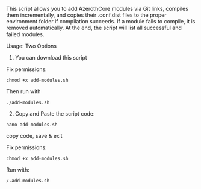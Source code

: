 This script allows you to add AzerothCore modules via Git links, compiles them incrementally, and copies their .conf.dist files to the proper environment folder if compilation succeeds. If a module fails to compile, it is removed automatically. At the end, the script will list all successful and failed modules.

Usage: Two Options

1. You can download this script

Fix permissions:

`chmod +x add-modules.sh`

Then run with

`./add-modules.sh`
   
2. Copy and Paste the script code:

`nano add-modules.sh`

copy code, save & exit

Fix permissions:

 `chmod +x add-modules.sh`

Run with:

`/.add-modules.sh`
